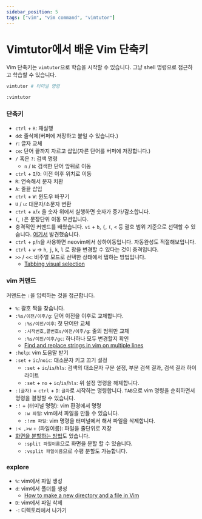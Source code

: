 ```yaml
---
sidebar_position: 5
tags: ["vim", "vim command", "vimtutor"]
---
```


# Vimtutor에서 배운 Vim 단축키

Vim 단축키는 `vimtutor`으로 학습을 시작할 수 있습니다. 그냥 shell 명령으로 접근하고 학습할 수 있습니다.

```sh
vimtutor # 터미널 명령
```

```sh
:vimtutor
```

### 단축키

- `ctrl` + `R`: 재실행
- `dd`: 줄삭제(버퍼에 저장하고 붙일 수 있습니다.)
- `r`: 글자 교체
- `ce`: 단어 끝까지 자르고 삽입(자른 단어를 버퍼에 저장합니다.)
- `/` 혹은 `?`: 검색 명령
  - `n` / `N`: 검색한 단어 앞뒤로 이동
- `ctrl` + `I`/`O`: 이전 이후 위치로 이동
- `R`: 연속해서 문자 치환
- `A`: 줄끝 삽입
- `ctrl` + `W`: 윈도우 바꾸기
- `U` / `u`: 대문자/소문자 변환
- `ctrl` + `a`/`x` 을 숫자 위에서 실행하면 숫자가 증가/감소합니다.
- `(`, `)`은 문장단위 이동 모션입니다.
- 충격적인 커맨드를 배웠습니다. `vi` + `b`, `{`, `(`, `<` 등 괄호 범위 기준으로 선택할 수 있습니다.
  [여기서](https://www.youtube.com/watch?v=by0E9Nm2Eco) 발견했습니다.
- `ctrl` + `p`/`n`을 사용하면 neovim에서 상하이동입니다. 자동완성도 적절해보입니다.
- `ctrl` + `w` -> `h`, `j`, `k`, `l` 로 창을 변경할 수 있다는 것이 충격입니다.
- `>>` / `<<`: 비주얼 모드로 선택한 상태에서 탭하는 방법입니다.
  - [Tabbing visual selection](https://stackoverflow.com/questions/442302/tabbing-visual-selection)

<!-- - https://frhyme.github.io/vim/vim02_indent_tab/-->

### vim 커맨드

커맨드는 `:`을 입력하는 것을 접근합니다.

- `%`: 괄호 짝을 찾습니다.
- `:%s/이전/이후/g`: 단어 이전을 이후로 교체합니다.
  - `:%s/이전/이후`: 첫 단어만 교체
  - `:시작번호,끝번호s/이전/이후/g`: 줄의 범위만 교체
  - `:%s/이전/이후/gc`: 하나하나 모두 변경할지 확인
  - [Find and replace strings in vim on multiple lines](https://stackoverflow.com/questions/19994922/find-and-replace-strings-in-vim-on-multiple-lines)
- `:help`: vim 도움말 받기
- `:set` + `ic`/`noic`: 대소문자 키고 끄기 설정
  - `:set` + `ic`/`is`/`hls`: 검색의 대소문자 구분 설정, 부분 검색 결과, 검색 결과 하이라이트
  - `:set` + `no` + `ic`/`is`/`hls`: 위 설정 명령을 해제합니다.
- `:(글자)` + `ctrl` + `D`: `글자`로 시작하는 명령합니다. `TAB`으로 vim 명령을 순회하면서 명령을 결정할 수 있습니다.
- `:!` + (터미널 명령): vim 환경에서 명령
  - `:w 파일`: vim에서 파일을 만들 수 있습니다.
  - `:!rm 파일`: vim 명령을 터미널에서 해서 파일을 삭제합니다.
- `:< ,>w` + (파일이름): 파일을 줄단위로 저장
- [화면을 분할하는 방법](https://neovim.io/doc/user/usr_08.html)도 있습니다.
  - `:split 파일이름`으로 화면을 분할 할 수 있습니다.
  - `:vsplit 파일이름`으로 수평 분할도 가능합니다.

### explore

- `%`: vim에서 파일 생성
- `d`: vim에서 폴더를 생성
  - [How to make a new directory and a file in Vim](https://stackoverflow.com/questions/37255222/how-to-make-a-new-directory-and-a-file-in-vim)
- `D`: vim에서 파일 삭제
- `-`: 디렉토리에서 나가기
